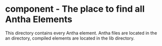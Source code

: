 # component - The place to find all Antha Elements

This directory contains every Antha element. Antha files are located in the an directory, compiled elements are located in the lib directory.